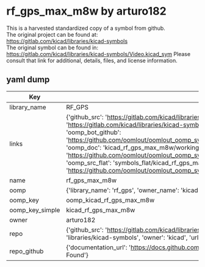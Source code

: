 # rf_gps_max_m8w by arturo182  
This is a harvested standardized copy of a symbol from github.  
The original project can be found at:  
https://gitlab.com/kicad/libraries/kicad-symbols  
The original symbol can be found in:
https://gitlab.com/kicad/libraries/kicad-symbols/Video.kicad_sym
Please consult that link for additional, details, files, and license information.  
## yaml dump  
| Key | Value |  
| --- | --- |  
| library_name | RF_GPS |  
| links | {'github_src': 'https://gitlab.com/kicad/libraries/kicad-symbols/Video.kicad_sym', 'github_src_repo': 'https://gitlab.com/kicad/libraries/kicad-symbols', 'oomp_bot': 'kicad_rf_gps_max_m8w/working', 'oomp_bot_github': 'https://github.com/oomlout/oomlout_oomp_symbol_bot/tree/main/kicad_rf_gps_max_m8w/working', 'oomp_doc': 'kicad_rf_gps_max_m8w/working', 'oomp_doc_github': 'https://github.com/oomlout/oomlout_oomp_symbol_doc/tree/main/kicad_rf_gps_max_m8w/working', 'oomp_src_flat': 'symbols_flat/kicad_rf_gps_max_m8w/working', 'oomp_src_flat_github': 'https://github.com/oomlout/oomlout_oomp_symbol_src/tree/main/kicad_rf_gps_max_m8w/working'} |  
| name | rf_gps_max_m8w |  
| oomp | {'library_name': 'rf_gps', 'owner_name': 'kicad', 'symbol_name': 'rf_gps_max_m8w'} |  
| oomp_key | oomp_kicad_rf_gps_max_m8w |  
| oomp_key_simple | kicad_rf_gps_max_m8w |  
| owner | arturo182 |  
| repo | {'github_src': 'https://gitlab.com/kicad/libraries/kicad-symbols/Video.kicad_sym', 'name': 'libraries/kicad-symbols', 'owner': 'kicad', 'url': 'https://gitlab.com/kicad/libraries/kicad-symbols'} |  
| repo_github | {'documentation_url': 'https://docs.github.com/rest/repos/repos#get-a-repository', 'message': 'Not Found'} |  

